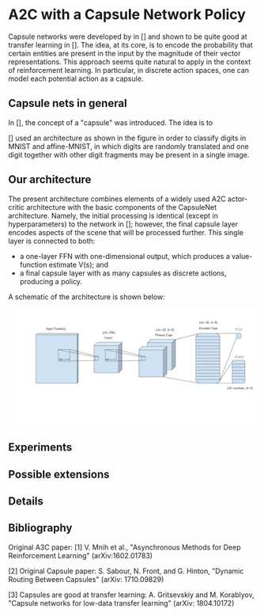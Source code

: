 # A2C with a Capsule Network Policy

Capsule networks were developed by in [] and shown to be quite good at transfer learning in []. The idea, at its core, is to encode the probability that certain entities are present in the input by the magnitude of their vector representations. This approach seems quite natural to apply in the context of reinforcement learning. In particular, in discrete action spaces, one can model each potential action as a capsule.

## Capsule nets in general

In [], the concept of a "capsule" was introduced. The idea is to 

[] used an architecture as shown in the figure in order to classify digits in MNIST and affine-MNIST, in which digits are randomly translated and one digit together with other digit fragments may be present in a single image.

## Our architecture

The present architecture combines elements of a widely used A2C actor-critic architecture with the basic components of the CapsuleNet architecture. Namely, the initial processing is identical (except in hyperparameters) to the network in []; however, the final capsule layer encodes aspects of the scene that will be processed further. This single layer is connected to both:
- a one-layer FFN with one-dimensional output, which produces a value-function estimate V(s); and
- a final capsule layer with as many capsules as discrete actions, producing a policy.

A schematic of the architecture is shown below:

<img src="https://github.com/AI-RG/baselines/blob/master/baselines/a2c2/capsule-policy.png" alt="caps-policy" width="800px"/>


## Experiments

## Possible extensions

## Details

## Bibliography

Original A3C paper:
[1] V. Mnih et al., "Asynchronous Methods for Deep Reinforcement Learning" (arXiv:1602.01783)

[2] Original Capsule paper:
S. Sabour, N. Front, and G. Hinton, "Dynamic Routing Between Capsules" (arXiv: 1710.09829)

[3] Capsules are good at transfer learning:
A. Gritsevskiy and M. Korablyov, "Capsule networks for low-data transfer learning" (arXiv: 1804.10172)
